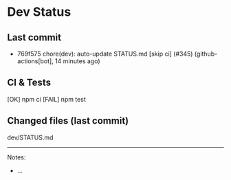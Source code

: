 # Dev Status

## Last commit
- 769f575 chore(dev): auto-update STATUS.md [skip ci] (#345) (github-actions[bot], 14 minutes ago)
## CI & Tests
[OK] npm ci
[FAIL] npm test

## Changed files (last commit)
dev/STATUS.md

---
Notes:
- ...
